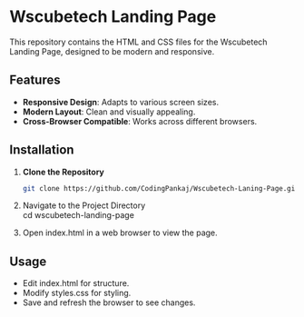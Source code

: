 # Wscubetech Landing Page

This repository contains the HTML and CSS files for the Wscubetech Landing Page, designed to be modern and responsive.

## Features

- **Responsive Design**: Adapts to various screen sizes.
- **Modern Layout**: Clean and visually appealing.
- **Cross-Browser Compatible**: Works across different browsers.

## Installation

1. **Clone the Repository**

   ```bash
   git clone https://github.com/CodingPankaj/Wscubetech-Laning-Page.git

2. Navigate to the Project Directory <br>
   cd wscubetech-landing-page

3. Open index.html in a web browser to view the page.

## Usage

- Edit index.html for structure.
- Modify styles.css for styling.
- Save and refresh the browser to see changes.
